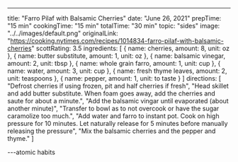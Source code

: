 ---
title: "Farro Pilaf with Balsamic Cherries"
date: "June 26, 2021"
prepTime: "15 min" 
cookingTime: "15 min"
totalTime: "30 min"
topic: "sides"
image: "../../images/default.png"
originalLink: "https://cooking.nytimes.com/recipes/1014834-farro-pilaf-with-balsamic-cherries"
scottRating: 3.5
ingredients: [
  {
    name: cherries,
    amount: 8,
    unit: oz 
  },
  {
    name: butter substitute,
    amount: 1,
    unit: oz
  },
  {
    name: balsamic vinegar,
    amount: 2,
    unit: tbsp
  },
  {
    name: whole grain farro,
    amount: 1,
    unit: cup
  },
  {
    name: water,
    amount: 3,
    unit: cup
  },
  {
    name: fresh thyme leaves,
    amount: 2,
    unit: teaspoons
  },
  {
    name: pepper,
    amount: 1,
    unit: to taste 
  }
]
directions: [
  "Defrost cherries if using frozen, pit and half cherries if fresh",
  "Head skillet and add butter substitute. When foam goes away, add the cherries and saute for about a minute.",
  "Add the balsamic vingar until evaporated (about another minute)",
  "Transfer to bowl as to not overcook or have the sugar caramolize too much.",
  "Add water and farro to instant pot. Cook on high pressure for 10 minutes. Let naturally release for 5 minutes before manually releasing the pressure",
  "Mix the balsamic cherries and the pepper and thyme."
]

---atomic habits